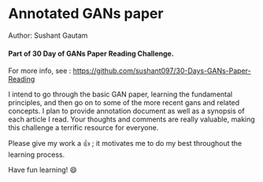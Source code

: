 
# Annotated GANs paper

Author: Sushant Gautam

#### Part of 30 Day of GANs Paper Reading Challenge.
For more info, see : https://github.com/sushant097/30-Days-GANs-Paper-Reading

I intend to go through the basic GAN paper, learning the fundamental principles, and then go on to some of the more recent gans and related concepts. I plan to provide annotation document as well as a synopsis of each article I read. Your thoughts and comments are really valuable, making this challenge a terrific resource for everyone. 


Please give my work a :thumbsup: ; it motivates me to do my best throughout the learning process. 

Have fun learning! :smile: